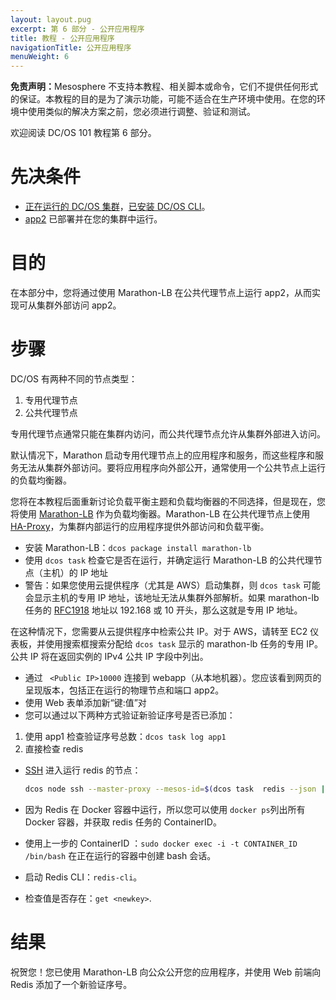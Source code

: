 ```yaml
---
layout: layout.pug
excerpt: 第 6 部分 - 公开应用程序
title: 教程 - 公开应用程序
navigationTitle: 公开应用程序
menuWeight: 6
---
```

<p class="message--warning"><strong>免责声明：</strong>Mesosphere 不支持本教程、相关脚本或命令，它们不提供任何形式的保证。本教程的目的是为了演示功能，可能不适合在生产环境中使用。在您的环境中使用类似的解决方案之前，您必须进行调整、验证和测试。</p>

欢迎阅读 DC/OS 101 教程第 6 部分。


# 先决条件
* [正在运行的 DC/OS 集群](/dcos/cn/1.11/tutorials/dcos-101/cli/)，[已安装 DC/OS CLI](/dcos/cn/1.11/tutorials/dcos-101/cli/)。
* [app2](/dcos/cn/1.11/tutorials/dcos-101/app2/) 已部署并在您的集群中运行。


# 目的
在本部分中，您将通过使用 Marathon-LB 在公共代理节点上运行 app2，从而实现可从集群外部访问 app2。

# 步骤
DC/OS 有两种不同的节点类型：

1. 专用代理节点
1. 公共代理节点

专用代理节点通常只能在集群内访问，而公共代理节点允许从集群外部进入访问。

默认情况下，Marathon 启动专用代理节点上的应用程序和服务，而这些程序和服务无法从集群外部访问。要将应用程序向外部公开，通常使用一个公共节点上运行的负载均衡器。

您将在本教程后面重新讨论负载平衡主题和负载均衡器的不同选择，但是现在，您将使用 [Marathon-LB](/dcos/cn/1.11/tutorials/dcos-101/loadbalancing/) 作为负载均衡器。Marathon-LB 在公共代理节点上使用 [HA-Proxy](http://www.haproxy.org/)，为集群内部运行的应用程序提供外部访问和负载平衡。

 * 安装 Marathon-LB：`dcos package install marathon-lb`
 * 使用 `dcos task` 检查它是否在运行，并确定运行 Marathon-LB 的公共代理节点（主机）的 IP 地址
 * 警告：如果您使用云提供程序（尤其是 AWS）启动集群，则 `dcos task` 可能会显示主机的专用 IP 地址，该地址无法从集群外部解析。如果 marathon-lb 任务的 [RFC1918](https://en.wikipedia.org/wiki/Private_network) 地址以 192.168 或 10 开头，那么这就是专用 IP 地址。

 在这种情况下，您需要从云提供程序中检索公共 IP。对于 AWS，请转至 EC2 仪表板，并使用搜索框搜索分配给 `dcos task` 显示的 marathon-lb 任务的专用 IP。公共 IP 将在返回实例的 IPv4 公共 IP 字段中列出。

 * 通过 ` <Public IP>10000` 连接到 webapp（从本地机器）。您应该看到网页的呈现版本，包括正在运行的物理节点和端口 app2。
 * 使用 Web 表单添加新“键:值”对
 * 您可以通过以下两种方式验证新验证序号是否已添加：
 1. 使用 app1 检查验证序号总数：`dcos task log app1`
 2. 直接检查 redis
 * [SSH](/dcos/cn/1.11/administering-clusters/sshcluster/) 进入运行 redis 的节点：

      ```bash
      dcos node ssh --master-proxy --mesos-id=$(dcos task  redis --json |  jq -r '.[] | .slave_id')
      ```
 * 因为 Redis 在 Docker 容器中运行，所以您可以使用 `docker ps`列出所有 Docker 容器，并获取 redis 任务的 ContainerID。
 * 使用上一步的 ContainerID ：`sudo docker exec -i -t CONTAINER_ID  /bin/bash` 在正在运行的容器中创建 bash 会话。
 * 启动 Redis CLI：`redis-cli`。
 * 检查值是否存在：`get <newkey>`.

# 结果
祝贺您！您已使用 Marathon-LB 向公众公开您的应用程序，并使用 Web 前端向 Redis 添加了一个新验证序号。
